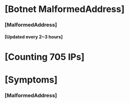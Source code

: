 # [Botnet MalformedAddress]
### [MalformedAddress]
#### [Updated every 2~3 hours]

# [Counting 705 IPs]

# [Symptoms] 
###   [MalformedAddress]
